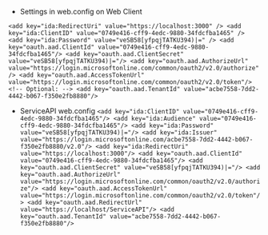 ﻿

  * Settings in web.config on Web Client

`
    <add key="ida:RedirectUri" value="https://localhost:3000" />
    <add key="ida:ClientID" value="0749e416-cff9-4edc-9880-34fdcfba1465" />
    <add key="ida:Password" value="veSB58[yfpqjTATKU394)|=" />
    <add key="oauth.aad.ClientId" value="0749e416-cff9-4edc-9880-34fdcfba1465"/>
    <add key="oauth.aad.ClientSecret" value="veSB58[yfpqjTATKU394)|="/>
    <add key="oauth.aad.AuthorizeUrl" value="https://login.microsoftonline.com/common/oauth2/v2.0/authorize"/>
    <add key="oauth.aad.AccessTokenUrl" value="https://login.microsoftonline.com/common/oauth2/v2.0/token"/>
    <!-- Optional: -->
    <add key="oauth.aad.TenantId" value="acbe7558-7dd2-4442-b067-f350e2fb8880"/>
`

  * ServiceAPI web.config
  `
    <add key="ida:ClientID" value="0749e416-cff9-4edc-9880-34fdcfba1465"/>
    <add key="ida:Audience" value="0749e416-cff9-4edc-9880-34fdcfba1465"/>
    <add key="ida:Password" value="veSB58[yfpqjTATKU394)|="/>
    <add key="ida:Issuer" value="https://login.microsoftonline.com/acbe7558-7dd2-4442-b067-f350e2fb8880/v2.0"/>
    <add key="ida:RedirectUri" value="https://localhost:3000"/>
    <add key="oauth.aad.ClientId" value="0749e416-cff9-4edc-9880-34fdcfba1465"/>
    <add key="oauth.aad.ClientSecret" value="veSB58[yfpqjTATKU394)|="/>
    <add key="oauth.aad.AuthorizeUrl" value="https://login.microsoftonline.com/common/oauth2/v2.0/authorize"/>
    <add key="oauth.aad.AccessTokenUrl" value="https://login.microsoftonline.com/common/oauth2/v2.0/token"/>
    <add key="oauth.aad.RedirectUrl" value="https://localhost/ServiceAPI"/>
    <add key="oauth.aad.TenantId" value="acbe7558-7dd2-4442-b067-f350e2fb8880"/>
  `